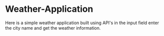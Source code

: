 # Weather-Application
Here is a simple weather application built using API's in the input field enter the city name and get the weather information.
